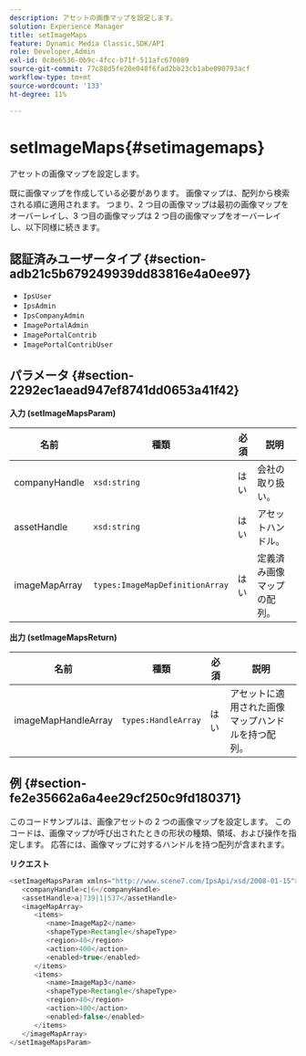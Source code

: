 ```yaml
---
description: アセットの画像マップを設定します。
solution: Experience Manager
title: setImageMaps
feature: Dynamic Media Classic,SDK/API
role: Developer,Admin
exl-id: 0c8e6536-0b9c-4fcc-b71f-511afc670089
source-git-commit: 77c88d5fe20e048f6fad2bb23cb1abe090793acf
workflow-type: tm+mt
source-wordcount: '133'
ht-degree: 11%

---
```


# setImageMaps{#setimagemaps}

アセットの画像マップを設定します。

既に画像マップを作成している必要があります。 画像マップは、配列から検索される順に適用されます。 つまり、2 つ目の画像マップは最初の画像マップをオーバーレイし、3 つ目の画像マップは 2 つ目の画像マップをオーバーレイし、以下同様に続きます。

## 認証済みユーザータイプ {#section-adb21c5b679249939dd83816e4a0ee97}

* `IpsUser`
* `IpsAdmin`
* `IpsCompanyAdmin`
* `ImagePortalAdmin`
* `ImagePortalContrib`
* `ImagePortalContribUser`

## パラメータ {#section-2292ec1aead947ef8741dd0653a41f42}

**入力 (setImageMapsParam)**

| 名前 | 種類 | 必須 | 説明 |
|---|---|---|---|
| companyHandle | `xsd:string` | はい | 会社の取り扱い。 |
| assetHandle | `xsd:string` | はい | アセットハンドル。 |
| imageMapArray | `types:ImageMapDefinitionArray` | はい | 定義済み画像マップの配列。 |

**出力 (setImageMapsReturn)**

| 名前 | 種類 | 必須 | 説明 |
|---|---|---|---|
| imageMapHandleArray | `types:HandleArray` | はい | アセットに適用された画像マップハンドルを持つ配列。 |

## 例 {#section-fe2e35662a6a4ee29cf250c9fd180371}

このコードサンプルは、画像アセットの 2 つの画像マップを設定します。 このコードは、画像マップが呼び出されたときの形状の種類、領域、および操作を指定します。 応答には、画像マップに対するハンドルを持つ配列が含まれます。

**リクエスト**

```java
<setImageMapsParam xmlns="http://www.scene7.com/IpsApi/xsd/2008-01-15">
   <companyHandle>c|6</companyHandle>
   <assetHandle>a|739|1|537</assetHandle>
   <imageMapArray>
      <items>
         <name>ImageMap2</name>
         <shapeType>Rectangle</shapeType>
         <region>40</region>
         <action>400</action>
         <enabled>true</enabled>
      </items>
      <items>
         <name>ImageMap3</name>
         <shapeType>Rectangle</shapeType>
         <region>40</region>
         <action>400</action>
         <enabled>false</enabled>
      </items>
   </imageMapArray>
</setImageMapsParam>
```
